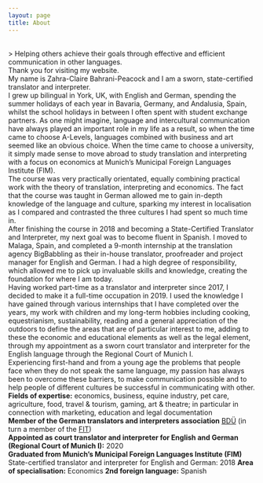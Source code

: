 ```yaml
---
layout: page
title: About
---
```

<br/>
> Helping others achieve their goals through effective and efficient communication in other languages.  

<br/>
Thank you for visiting my website.  
<br/>
My name is Zahra-Claire Bahrani-Peacock and I am a sworn, state-certified translator and interpreter.  
<br/>
I grew up bilingual in York, UK, with English and German, spending the summer holidays of each year in Bavaria, Germany, and Andalusia, Spain, whilst the school holidays in between I often spent with student exchange partners. As one might imagine, language and intercultural communication have always played an important role in my life as a result, so when the time came to choose A-Levels, languages combined with business and art seemed like an obvious choice. When the time came to choose a university, it simply made sense to move abroad to study translation and interpreting with a focus on economics at Munich’s Municipal Foreign Languages Institute (FIM).  
<br/>
The course was very practically orientated, equally combining practical work with the theory of translation, interpreting and economics. The fact that the course was taught in German allowed me to gain in-depth knowledge of the language and culture, sparking my interest in localisation as I compared and contrasted the three cultures I had spent so much time in.  
<br/>
After finishing the course in 2018 and becoming a State-Certified Translator and Interpreter, my next goal was to become fluent in Spanish. I moved to Malaga, Spain, and completed a 9-month internship at the translation agency BigBabbling as their in-house translator, proofreader and project manager for English and German. I had a high degree of responsibility, which allowed me to pick up invaluable skills and knowledge, creating the foundation for where I am today.  
<br/>
Having worked part-time as a translator and interpreter since 2017, I decided to make it a full-time occupation in 2019. I used the knowledge I have gained through various internships that I have completed over the years, my work with children and my long-term hobbies including cooking, equestrianism, sustainability, reading and a general appreciation of the outdoors to define the areas that are of particular interest to me, adding to these the economic and educational elements as well as the legal element, through my appointment as a sworn court translator and interpreter for the English language through the Regional Court of Munich&nbsp;I.  
<br/>
Experiencing first-hand and from a young age the problems that people face when they do not speak the same language, my passion has always been to overcome these barriers, to make communication possible and to help people of different cultures be successful in communicating with other.  
<br/>
<b>Fields of expertise:</b> economics, business, equine industry, pet care, agriculture, food, travel & tourism, gaming, art & theatre; in particular in connection with marketing, education and legal documentation   
<br/>
<b>Member of the German translators and interpreters association</b> <a href="https://bdue.de/der-bdue/">BDÜ</a> (in turn a member of the <a href="https://www.fit-ift.org/">FIT</a>)  
<br/>
<b>Appointed as court translator and interpreter for English and German (Regional Court of Munich&nbsp;I):</b> 2020  
<br/>
<b>Graduated from Munich’s Municipal Foreign Languages Institute (FIM)</b>  
State-certified translator and interpreter for English and German: 2018  
<b>Area of specialisation:</b> Economics  
<b>2nd foreign language:</b> Spanish  
